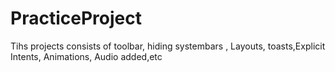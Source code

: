 # PracticeProject
Tihs projects consists of toolbar, hiding systembars , Layouts, toasts,Explicit Intents, Animations, Audio added,etc
